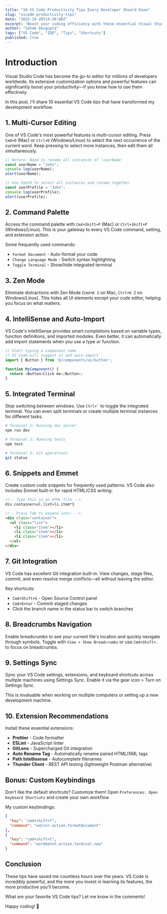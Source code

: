 ```yaml
---
title: "10 VS Code Productivity Tips Every Developer Should Know"
slug: "vscode-productivity-tips"
date: "2025-10-20T14:30:00Z"
excerpt: "Boost your coding efficiency with these essential Visual Studio Code tips and shortcuts that will transform your development workflow."
author: "Soham Dasgupta"
tags: ["VS Code", "IDE", "Tips", "Shortcuts"]
published: true
---
```


# Introduction

Visual Studio Code has become the go-to editor for millions of developers worldwide. Its extensive customization options and powerful features can significantly boost your productivity—if you know how to use them effectively.

In this post, I'll share 10 essential VS Code tips that have transformed my development workflow.

## 1. Multi-Cursor Editing

One of VS Code's most powerful features is multi-cursor editing. Press `Cmd+D` (Mac) or `Ctrl+D` (Windows/Linux) to select the next occurrence of the current word. Keep pressing to select more instances, then edit them all simultaneously.

```javascript
// Before: Need to rename all instances of 'userName'
const userName = "John";
console.log(userName);
alert(userName);

// Use Cmd+D to select all instances and rename together
const userProfile = "John";
console.log(userProfile);
alert(userProfile);
```

## 2. Command Palette

Access the command palette with `Cmd+Shift+P` (Mac) or `Ctrl+Shift+P` (Windows/Linux). This is your gateway to every VS Code command, setting, and extension action.

Some frequently used commands:

- `Format Document` - Auto-format your code
- `Change Language Mode` - Switch syntax highlighting
- `Toggle Terminal` - Show/hide integrated terminal

## 3. Zen Mode

Eliminate distractions with Zen Mode (`Cmd+K Z` on Mac, `Ctrl+K Z` on Windows/Linux). This hides all UI elements except your code editor, helping you focus on what matters.

## 4. IntelliSense and Auto-Import

VS Code's IntelliSense provides smart completions based on variable types, function definitions, and imported modules. Even better, it can automatically add import statements when you use a type or function.

```typescript
// Start typing a component name
// VS Code will suggest it and auto-import
import { Button } from '@/components/ui/button';

function MyComponent() {
  return <Button>Click me</Button>;
}
```

## 5. Integrated Terminal

Stop switching between windows. Use `` Ctrl+` `` to toggle the integrated terminal. You can even split terminals or create multiple terminal instances for different tasks.

```bash
# Terminal 1: Running dev server
npm run dev

# Terminal 2: Running tests
npm test

# Terminal 3: Git operations
git status
```

## 6. Snippets and Emmet

Create custom code snippets for frequently used patterns. VS Code also includes Emmet built-in for rapid HTML/CSS writing:

```html
<!-- Type this in an HTML file -->
div.container>ul.list>li.item*3

<!-- Press Tab to expand into: -->
<div class="container">
  <ul class="list">
    <li class="item"></li>
    <li class="item"></li>
    <li class="item"></li>
  </ul>
</div>
```

## 7. Git Integration

VS Code has excellent Git integration built-in. View changes, stage files, commit, and even resolve merge conflicts—all without leaving the editor.

Key shortcuts:

- `Cmd+Shift+G` - Open Source Control panel
- `Cmd+Enter` - Commit staged changes
- Click the branch name in the status bar to switch branches

## 8. Breadcrumbs Navigation

Enable breadcrumbs to see your current file's location and quickly navigate through symbols. Toggle with `View > Show Breadcrumbs` or use `Cmd+Shift+.` to focus on breadcrumbs.

## 9. Settings Sync

Sync your VS Code settings, extensions, and keyboard shortcuts across multiple machines using Settings Sync. Enable it via the gear icon > Turn on Settings Sync.

This is invaluable when working on multiple computers or setting up a new development machine.

## 10. Extension Recommendations

Install these essential extensions:

- **Prettier** - Code formatter
- **ESLint** - JavaScript linter
- **GitLens** - Supercharged Git integration
- **Auto Rename Tag** - Automatically rename paired HTML/XML tags
- **Path Intellisense** - Autocomplete filenames
- **Thunder Client** - REST API testing (lightweight Postman alternative)

## Bonus: Custom Keybindings

Don't like the default shortcuts? Customize them! Open `Preferences: Open Keyboard Shortcuts` and create your own workflow.

My custom keybindings:

```json
{
  "key": "cmd+shift+f",
  "command": "editor.action.formatDocument"
},
{
  "key": "cmd+shift+t",
  "command": "workbench.action.terminal.new"
}
```

## Conclusion

These tips have saved me countless hours over the years. VS Code is incredibly powerful, and the more you invest in learning its features, the more productive you'll become.

What are your favorite VS Code tips? Let me know in the comments!

Happy coding! 🚀
